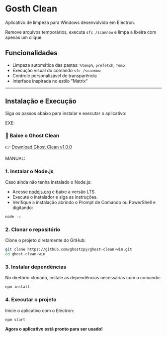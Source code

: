 # Gosth Clean

Aplicativo de limpeza para Windows desenvolvido em Electron.

Remove arquivos temporários, executa `sfc /scannow` e limpa a lixeira com apenas um clique.

## Funcionalidades
- Limpeza automática das pastas: `%temp%`, `prefetch`, `Temp`
- Execução visual do comando `sfc /scannow`
- Controle personalizável de transparência
- Interface inspirada no estilo "Matrix"

---

## Instalação e Execução

Siga os passos abaixo para instalar e executar o aplicativo:

EXE:
### 🧹 Baixe o Ghost Clean
👉 [Download Ghost Clean v1.0.0](https://github.com/seu-usuario/seu-repo/releases/download/v1.0.0/Gosth%20Clean%20Setup%201.0.0.exe)

MANUAL:
### 1. Instalar o Node.js

Caso ainda não tenha instalado o Node.js:

- Acesse [nodejs.org](https://nodejs.org) e baixe a versão LTS.
- Execute o instalador e siga as instruções.
- Verifique a instalação abrindo o Prompt de Comando ou PowerShell e digitando:

```bash
node -v
```

### 2. Clonar o repositório

Clone o projeto diretamente do GitHub:

```bash
git clone https://github.com/ghostzpy/ghost-clean-win.git
cd ghost-clean-win
```

### 3. Instalar dependências

No diretório clonado, instale as dependências necessárias com o comando:

```bash
npm install
```

### 4. Executar o projeto

Inicie o aplicativo com o Electron:

```bash
npm start
```

**Agora o aplicativo está pronto para ser usado!**

